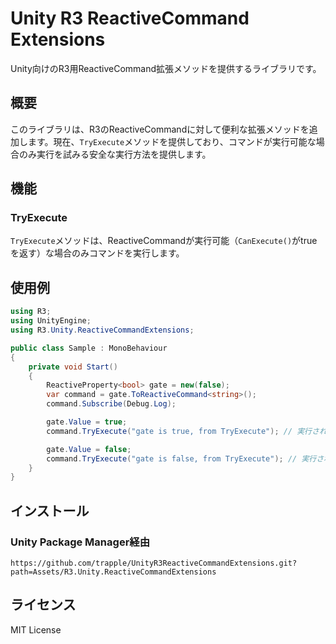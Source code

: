 # Unity R3 ReactiveCommand Extensions

Unity向けのR3用ReactiveCommand拡張メソッドを提供するライブラリです。

## 概要

このライブラリは、R3のReactiveCommandに対して便利な拡張メソッドを追加します。現在、`TryExecute`メソッドを提供しており、コマンドが実行可能な場合のみ実行を試みる安全な実行方法を提供します。

## 機能

### TryExecute

`TryExecute`メソッドは、ReactiveCommandが実行可能（`CanExecute()`がtrueを返す）な場合のみコマンドを実行します。

## 使用例

```csharp
using R3;
using UnityEngine;
using R3.Unity.ReactiveCommandExtensions;

public class Sample : MonoBehaviour
{
    private void Start()
    {
        ReactiveProperty<bool> gate = new(false);
        var command = gate.ToReactiveCommand<string>();
        command.Subscribe(Debug.Log);

        gate.Value = true;
        command.TryExecute("gate is true, from TryExecute"); // 実行される

        gate.Value = false;
        command.TryExecute("gate is false, from TryExecute"); // 実行されない（falseを返す）
    }
}
```

## インストール

### Unity Package Manager経由

```
https://github.com/trapple/UnityR3ReactiveCommandExtensions.git?path=Assets/R3.Unity.ReactiveCommandExtensions
```
## ライセンス

MIT License
